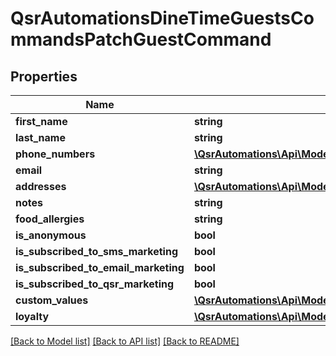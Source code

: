 # QsrAutomationsDineTimeGuestsCommandsPatchGuestCommand

## Properties
Name | Type | Description | Notes
------------ | ------------- | ------------- | -------------
**first_name** | **string** |  | [optional] 
**last_name** | **string** |  | [optional] 
**phone_numbers** | [**\QsrAutomations\Api\Model\QsrAutomationsDineTimeGuestsTypesGuestPhoneNumber[]**](QsrAutomationsDineTimeGuestsTypesGuestPhoneNumber.md) |  | [optional] 
**email** | **string** |  | [optional] 
**addresses** | [**\QsrAutomations\Api\Model\QsrAutomationsDineTimeGuestsTypesGuestAddress[]**](QsrAutomationsDineTimeGuestsTypesGuestAddress.md) |  | [optional] 
**notes** | **string** |  | [optional] 
**food_allergies** | **string** |  | [optional] 
**is_anonymous** | **bool** |  | [optional] 
**is_subscribed_to_sms_marketing** | **bool** |  | [optional] 
**is_subscribed_to_email_marketing** | **bool** |  | [optional] 
**is_subscribed_to_qsr_marketing** | **bool** |  | [optional] 
**custom_values** | [**\QsrAutomations\Api\Model\QsrAutomationsDineTimeGuestsTypesGuestCustomValue[]**](QsrAutomationsDineTimeGuestsTypesGuestCustomValue.md) |  | [optional] 
**loyalty** | [**\QsrAutomations\Api\Model\QsrAutomationsDineTimeGuestsTypesGuestLoyalty**](QsrAutomationsDineTimeGuestsTypesGuestLoyalty.md) |  | [optional] 

[[Back to Model list]](../README.md#documentation-for-models) [[Back to API list]](../README.md#documentation-for-api-endpoints) [[Back to README]](../README.md)


